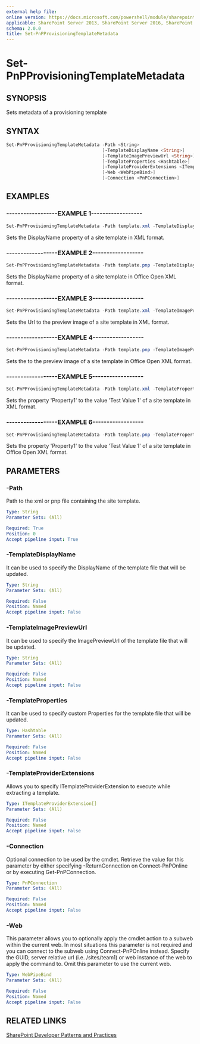 ```yaml
---
external help file:
online version: https://docs.microsoft.com/powershell/module/sharepoint-pnp/set-pnpprovisioningtemplatemetadata
applicable: SharePoint Server 2013, SharePoint Server 2016, SharePoint Server 2019, SharePoint Online
schema: 2.0.0
title: Set-PnPProvisioningTemplateMetadata
---
```


# Set-PnPProvisioningTemplateMetadata

## SYNOPSIS
Sets metadata of a provisioning template

## SYNTAX 

```powershell
Set-PnPProvisioningTemplateMetadata -Path <String>
                                    [-TemplateDisplayName <String>]
                                    [-TemplateImagePreviewUrl <String>]
                                    [-TemplateProperties <Hashtable>]
                                    [-TemplateProviderExtensions <ITemplateProviderExtension[]>]
                                    [-Web <WebPipeBind>]
                                    [-Connection <PnPConnection>]
```

## EXAMPLES

### ------------------EXAMPLE 1------------------
```powershell
Set-PnPProvisioningTemplateMetadata -Path template.xml -TemplateDisplayName "DisplayNameValue"
```

Sets the DisplayName property of a site template in XML format.

### ------------------EXAMPLE 2------------------
```powershell
Set-PnPProvisioningTemplateMetadata -Path template.pnp -TemplateDisplayName "DisplayNameValue"
```

Sets the DisplayName property of a site template in Office Open XML format.

### ------------------EXAMPLE 3------------------
```powershell
Set-PnPProvisioningTemplateMetadata -Path template.xml -TemplateImagePreviewUrl "Full URL of the Image Preview"
```

Sets the Url to the preview image of a site template in XML format.

### ------------------EXAMPLE 4------------------
```powershell
Set-PnPProvisioningTemplateMetadata -Path template.pnp -TemplateImagePreviewUrl "Full URL of the Image Preview"
```

Sets the to the preview image of a site template in Office Open XML format.

### ------------------EXAMPLE 5------------------
```powershell
Set-PnPProvisioningTemplateMetadata -Path template.xml -TemplateProperties @{"Property1" = "Test Value 1"; "Property2"="Test Value 2"}
```

Sets the property 'Property1' to the value 'Test Value 1' of a site template in XML format.

### ------------------EXAMPLE 6------------------
```powershell
Set-PnPProvisioningTemplateMetadata -Path template.pnp -TemplateProperties @{"Property1" = "Test Value 1"; "Property2"="Test Value 2"}
```

Sets the property 'Property1' to the value 'Test Value 1' of a site template in Office Open XML format.

## PARAMETERS

### -Path
Path to the xml or pnp file containing the site template.

```yaml
Type: String
Parameter Sets: (All)

Required: True
Position: 0
Accept pipeline input: True
```

### -TemplateDisplayName
It can be used to specify the DisplayName of the template file that will be updated.

```yaml
Type: String
Parameter Sets: (All)

Required: False
Position: Named
Accept pipeline input: False
```

### -TemplateImagePreviewUrl
It can be used to specify the ImagePreviewUrl of the template file that will be updated.

```yaml
Type: String
Parameter Sets: (All)

Required: False
Position: Named
Accept pipeline input: False
```

### -TemplateProperties
It can be used to specify custom Properties for the template file that will be updated.

```yaml
Type: Hashtable
Parameter Sets: (All)

Required: False
Position: Named
Accept pipeline input: False
```

### -TemplateProviderExtensions
Allows you to specify ITemplateProviderExtension to execute while extracting a template.

```yaml
Type: ITemplateProviderExtension[]
Parameter Sets: (All)

Required: False
Position: Named
Accept pipeline input: False
```

### -Connection
Optional connection to be used by the cmdlet. Retrieve the value for this parameter by either specifying -ReturnConnection on Connect-PnPOnline or by executing Get-PnPConnection.

```yaml
Type: PnPConnection
Parameter Sets: (All)

Required: False
Position: Named
Accept pipeline input: False
```

### -Web
This parameter allows you to optionally apply the cmdlet action to a subweb within the current web. In most situations this parameter is not required and you can connect to the subweb using Connect-PnPOnline instead. Specify the GUID, server relative url (i.e. /sites/team1) or web instance of the web to apply the command to. Omit this parameter to use the current web.

```yaml
Type: WebPipeBind
Parameter Sets: (All)

Required: False
Position: Named
Accept pipeline input: False
```

## RELATED LINKS

[SharePoint Developer Patterns and Practices](https://aka.ms/sppnp)